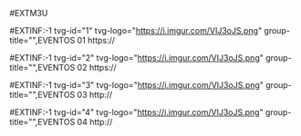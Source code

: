 #EXTM3U

#EXTINF:-1 tvg-id="1" tvg-logo="https://i.imgur.com/VIJ3oJS.png" group-title="",EVENTOS 01
https://

#EXTINF:-1 tvg-id="2" tvg-logo="https://i.imgur.com/VIJ3oJS.png" group-title="",EVENTOS 02
https://

#EXTINF:-1 tvg-id="3" tvg-logo="https://i.imgur.com/VIJ3oJS.png" group-title="",EVENTOS 03
http://

#EXTINF:-1 tvg-id="4" tvg-logo="https://i.imgur.com/VIJ3oJS.png" group-title="",EVENTOS 04
http://








